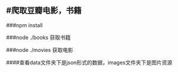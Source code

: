 #爬取豆瓣电影，书籍
----
###npm install

###node ./books  获取书籍

###node ./movies  获取电影

####查看data文件夹下是json形式的数据，images文件夹下是图片资源